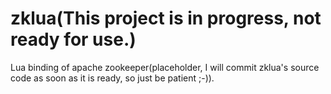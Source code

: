 zklua(This project is in progress, not ready for use.)
=====

Lua binding of apache zookeeper(placeholder, I will commit zklua's source code as soon as it is ready, so just be patient ;-)).
